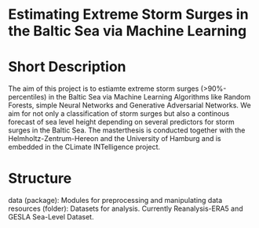 # Estimating Extreme Storm Surges in the Baltic Sea via Machine Learning

# Short Description
The aim of this project is to estiamte extreme 
storm surges (>90%-percentiles) in the Baltic Sea via Machine Learning Algorithms like Random Forests, 
simple Neural Networks and Generative Adversarial Networks. 
We aim for not only a classification of storm surges but also a continous forecast of sea level height 
depending on several predictors for storm surges in the Baltic Sea.
The masterthesis is conducted together with the Helmholtz-Zentrum-Hereon and the University of Hamburg 
and is embedded in the CLimate INTelligence project.

# Structure
data (package): Modules for preprocessing and manipulating data
resources (folder): Datasets for analysis. Currently Reanalysis-ERA5 and GESLA Sea-Level Dataset.

